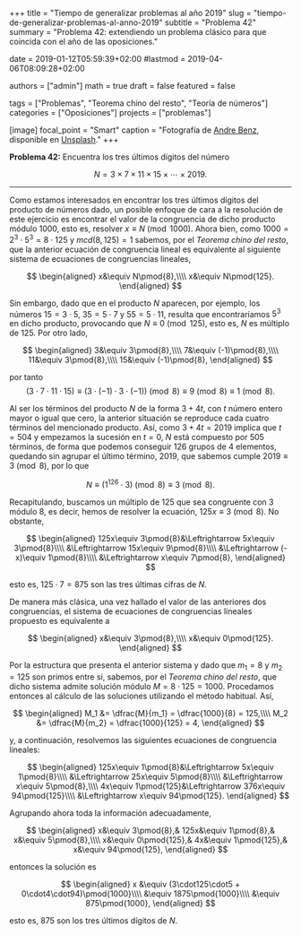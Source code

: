 +++
title = "Tiempo de generalizar problemas al año 2019"
slug  = "tiempo-de-generalizar-problemas-al-anno-2019"
subtitle = "Problema 42"
summary  = "Problema 42: extendiendo un problema clásico para que coincida con el año de las oposiciones."

date     = 2019-01-12T05:59:39+02:00
#lastmod = 2019-04-06T08:09:28+02:00

authors  = ["admin"]
math     = true
draft    = false
featured = false

tags       = ["Problemas", "Teorema chino del resto", "Teoría de números"]
categories = ["Oposiciones"]
projects   = ["problemas"]

[image]
  focal_point = "Smart"
  caption     = "Fotografía de [Andre Benz](https://unsplash.com/@trapnation), disponible en [Unsplash](https://unsplash.com/photos/e4xOmzd8vzg)."
+++

**Problema 42:** Encuentra los tres últimos dígitos del número 

$$
N=3\times7\times11\times15\times\cdots\times2019.
$$

***

Como estamos interesados en encontrar los tres últimos dígitos del producto de números dado, un posible enfoque de cara a la resolución de este ejercicio es encontrar el valor de la congruencia de dicho producto módulo $1000$, esto es, resolver $x\equiv N\pmod{1000}$. Ahora bien, como $1000 = 2^3\cdot5^3 = 8\cdot125$ y $mcd(8,125)=1$ sabemos, por el *Teorema chino del resto*, que la anterior ecuación de congruencia lineal es equivalente al siguiente sistema de ecuaciones de congruencias lineales,

$$
\begin{aligned}
x&\equiv N\pmod{8},\\\\ x&\equiv N\pmod{125}.
\end{aligned}
$$

Sin embargo, dado que en el producto $N$ aparecen, por ejemplo, los números $15 = 3\cdot5$, $35 = 5\cdot7$ y $55 = 5\cdot11$, resulta que encontraríamos $5^3$ en dicho producto, provocando que $N\equiv 0\pmod{125}$, esto es, $N$ es múltiplo de $125$. Por otro lado,

$$
\begin{aligned}
3&\equiv 3\pmod{8},\\\\ 7&\equiv (-1)\pmod{8},\\\\ 11&\equiv 3\pmod{8},\\\\ 15&\equiv (-1)\pmod{8},
\end{aligned}
$$

por tanto $$(3\cdot7\cdot11\cdot15)\equiv (3\cdot(-1)\cdot3\cdot(-1))\pmod{8}\equiv 9\pmod{8}\equiv 1\pmod{8}.$$

Al ser los términos del producto $N$ de la forma $3+4t$, con $t$ número entero mayor o igual que cero, la anterior situación se reproduce cada cuatro términos del mencionado producto. Así, como $3+4t=2019$ implica que $t=504$ y empezamos la sucesión en $t=0$, $N$ está compuesto por $505$ términos, de forma que podemos conseguir $126$ grupos de $4$ elementos, quedando sin agrupar el último término, $2019$, que sabemos cumple $2019\equiv 3\pmod{8}$, por lo que

$$
N\equiv (1^{126}\cdot3)\pmod{8}\equiv 3\pmod{8}.
$$

Recapitulando, buscamos un múltiplo de $125$ que sea congruente con $3$ módulo $8$, es decir, hemos de resolver la ecuación, $125x\equiv 3\pmod{8}$. No obstante,

$$
\begin{aligned}
125x\equiv 3\pmod{8}&\Leftrightarrow 5x\equiv 3\pmod{8}\\\\ &\Leftrightarrow 15x\equiv 9\pmod{8}\\\\ &\Leftrightarrow (-x)\equiv 1\pmod{8}\\\\ &\Leftrightarrow x\equiv 7\pmod{8},
\end{aligned}
$$

esto es, $125\cdot7=875$ son las tres últimas cifras de $N$.

De manera más clásica, una vez hallado el valor de las anteriores dos congruencias, el sistema de ecuaciones de congruencias lineales propuesto es equivalente a

$$
\begin{aligned}
x&\equiv 3\pmod{8},\\\\ x&\equiv 0\pmod{125}.
\end{aligned}
$$

Por la estructura que presenta el anterior sistema y dado que $m_1=8$ y $m_2=125$ son primos entre sí, sabemos, por el *Teorema chino del resto*, que dicho sistema admite solución módulo $M=8\cdot125 = 1000$. Procedamos entonces al cálculo de las soluciones utilizando el método habitual. Así,

$$
\begin{aligned}
M_1 &= \dfrac{M}{m_1} = \dfrac{1000}{8} = 125,\\\\ M_2 &= \dfrac{M}{m_2} = \dfrac{1000}{125} = 4,
\end{aligned}
$$

y, a continuación, resolvemos las siguientes ecuaciones de congruencia lineales:

$$
\begin{aligned}
125x\equiv 1\pmod{8}&\Leftrightarrow 5x\equiv 1\pmod{8}\\\\ &\Leftrightarrow 25x\equiv 5\pmod{8}\\\\ &\Leftrightarrow x\equiv 5\pmod{8},\\\\ 4x\equiv 1\pmod{125}&\Leftrightarrow 376x\equiv 94\pmod{125}\\\\ &\Leftrightarrow x\equiv 94\pmod{125}.
\end{aligned}
$$

Agrupando ahora toda la información adecuadamente,

$$
\begin{aligned}
x&\equiv 3\pmod{8},& 125x&\equiv 1\pmod{8},& x&\equiv 5\pmod{8},\\\\ x&\equiv 0\pmod{125},& 4x&\equiv 1\pmod{125},& x&\equiv 94\pmod{125},
\end{aligned}
$$

entonces la solución es 

$$
\begin{aligned}
x &\equiv (3\cdot125\cdot5 + 0\cdot4\cdot94)\pmod{1000}\\\\ &\equiv 1875\pmod{1000}\\\\ &\equiv 875\pmod{1000},
\end{aligned}
$$

esto es, $875$ son los tres últimos dígitos de $N$.
